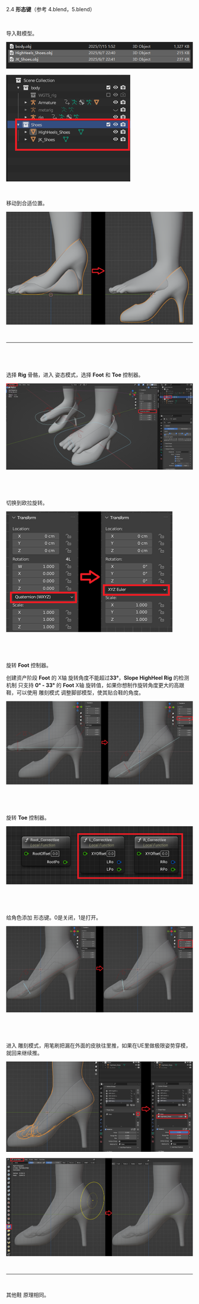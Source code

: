 2.4 **形态键**（参考 4.blend，5.blend）

&nbsp;

导入鞋模型。

![2.4.1.png](../../_resources/2.4.1.png)

![2.4.2.png](../../_resources/2.4.2.png)

&nbsp;

移动到合适位置。

![2.4.3.png](../../_resources/2.4.3.png)

&nbsp;

* * *

&nbsp;

&nbsp;

选择 **Rig** 骨骼，进入 姿态模式，选择 **Foot** 和 **Toe** 控制器。

![2.4.4.png](../../_resources/2.4.4.png)

&nbsp;

&nbsp;

切换到欧拉旋转。

![2.4.5.png](../../_resources/2.4.5.png)

&nbsp;

&nbsp;

旋转 **Foot** 控制器。

创建资产阶段 **Foot** 的 X轴 旋转角度不能超过**33°**，**Slope HighHeel Rig** 的检测机制 只支持 ****0° - 33°**** 的 **Foot** X轴 旋转值，如果你想制作旋转角度更大的高跟鞋，可以使用 雕刻模式 调整脚部模型，使其贴合鞋的角度。

![2.4.6.png](../../_resources/2.4.6.png)

&nbsp;

&nbsp;

旋转 **Toe** 控制器。

![2.4.7.png](../../_resources/2.4.7.png)

&nbsp;

&nbsp;

给角色添加 形态键。0是关闭，1是打开。

![2.4.8.png](../../_resources/2.4.8.png)

&nbsp;

&nbsp;

进入 雕刻模式，用笔刷把漏在外面的皮肤往里推，如果在UE里做极限姿势穿模，就回来继续推。

![2.4.9.png](../../_resources/2.4.9.png)

![2.4.10.png](../../_resources/2.4.10.png)

&nbsp;

* * *

&nbsp;

其他鞋 原理相同。

&nbsp;